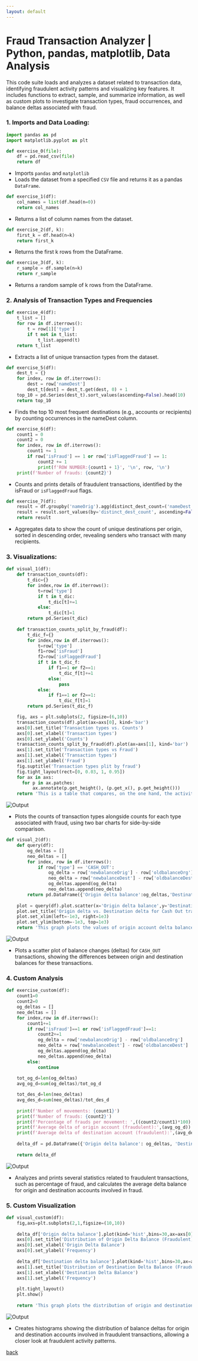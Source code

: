 ```yaml
---
layout: default
---
```


# Fraud Transaction Analyzer | Python, pandas, matplotlib, Data Analysis


This code suite loads and analyzes a dataset related to transaction data, identifying fraudulent activity patterns and visualizing key features. It includes functions to extract, sample, and summarize information, as well as custom plots to investigate transaction types, fraud occurrences, and balance deltas associated with fraud. 

### 1. Imports and Data Loading:

```python
import pandas as pd
import matplotlib.pyplot as plt

def exercise_0(file):
    df = pd.read_csv(file)
    return df
```

* Imports `pandas` and `matplotlib`
* Loads the dataset from a specified `CSV` file and returns it as a pandas `DataFrame`.

```python
def exercise_1(df):
    col_names = list(df.head(n=0))
    return col_names
```

* Returns a list of column names from the dataset.

```python
def exercise_2(df, k):
    first_k = df.head(n=k)
    return first_k
```

* Returns the first k rows from the DataFrame.

```python
def exercise_3(df, k):
    r_sample = df.sample(n=k)
    return r_sample
```

* Returns a random sample of k rows from the DataFrame.

### 2. Analysis of Transaction Types and Frequencies

```python
def exercise_4(df):
    t_list = []
    for row in df.iterrows():
        t = row[1]['type']
        if t not in t_list:
            t_list.append(t)
    return t_list
```

* Extracts a list of unique transaction types from the dataset.

```python
def exercise_5(df):
    dest_t = {}
    for index, row in df.iterrows():
        dest = row['nameDest']
        dest_t[dest] = dest_t.get(dest, 0) + 1
    top_10 = pd.Series(dest_t).sort_values(ascending=False).head(10)
    return top_10
```

* Finds the top 10 most frequent destinations (e.g., accounts or recipients) by counting occurrences in the nameDest column.

```python
def exercise_6(df):
    count1 = 0
    count2 = 0
    for index, row in df.iterrows():
        count1 += 1
        if row['isFraud'] == 1 or row['isFlaggedFraud'] == 1:
            count2 += 1
            print(f'ROW NUMBER:{count1 + 1}', '\n', row, '\n')
    print(f'Number of frauds: {count2}')
```

* Counts and prints details of fraudulent transactions, identified by the isFraud or `isFlaggedFraud` flags.

```python
def exercise_7(df):
    result = df.groupby('nameOrig').agg(distinct_dest_count=('nameDest', 'nunique')).reset_index()
    result = result.sort_values(by='distinct_dest_count', ascending=False)
    return result
```
* Aggregates data to show the count of unique destinations per origin, sorted in descending order, revealing senders who transact with many recipients.

### 3. Visualizations:

```python
def visual_1(df):
    def transaction_counts(df):
        t_dic={}
        for index,row in df.iterrows():
            t=row['type']
            if t in t_dic:
                t_dic[t]+=1
            else:
                t_dic[t]=1
        return pd.Series(t_dic)
        
    def transaction_counts_split_by_fraud(df):
        t_dic_f={}
        for index,row in df.iterrows():
            t=row['type']
            f1=row['isFraud']
            f2=row['isFlaggedFraud']
            if t in t_dic_f: 
                if f1==1 or f2==1:
                    t_dic_f[t]+=1
                else:
                    pass
            else:
                if f1==1 or f2==1:
                    t_dic_f[t]=1
        return pd.Series(t_dic_f)

    fig, axs = plt.subplots(2, figsize=(6,10))
    transaction_counts(df).plot(ax=axs[0], kind='bar')
    axs[0].set_title('Transaction types vs. Counts')
    axs[0].set_xlabel('Transaction types')
    axs[0].set_ylabel('Counts')
    transaction_counts_split_by_fraud(df).plot(ax=axs[1], kind='bar')
    axs[1].set_title('Transaction types vs Fraud')
    axs[1].set_xlabel('Transaction types')
    axs[1].set_ylabel('Fraud')
    fig.suptitle('Transaction types plit by fraud')
    fig.tight_layout(rect=[0, 0.03, 1, 0.95])
    for ax in axs:
      for p in ax.patches:
          ax.annotate(p.get_height(), (p.get_x(), p.get_height()))
    return 'This is a table that compares, on the one hand, the activity of each type in the dataset; on the other hand, it compares each type with frauds to show which activity presents more frauds.'
```

![Output](https://github.com/Rafael-Santamaria-Ortega/Rafael-Santamaria-Ortega.github.io/blob/main/v1.png)

* Plots the counts of transaction types alongside counts for each type associated with fraud, using two bar charts for side-by-side comparison.

```python
def visual_2(df):
    def query(df):
        og_deltas = []
        neo_deltas = []
        for index, row in df.iterrows():
            if row['type'] == 'CASH_OUT':
                og_delta = row['newbalanceOrig'] - row['oldbalanceOrg']
                neo_delta = row['newbalanceDest'] - row['oldbalanceDest']
                og_deltas.append(og_delta)
                neo_deltas.append(neo_delta)
        return pd.DataFrame({'Origin delta balance':og_deltas,'Destination delta balance':neo_deltas})
        
    plot = query(df).plot.scatter(x='Origin delta balance',y='Destination delta balance')
    plot.set_title('Origin delta vs. Destination delta for Cash Out transactions')
    plot.set_xlim(left=-1e3, right=1e3)
    plot.set_ylim(bottom=-1e3, top=1e3)
    return 'This graph plots the values of origin account delta balances and destination account delta balances for Cash out transactions.'

```

![Output](https://github.com/Rafael-Santamaria-Ortega/Rafael-Santamaria-Ortega.github.io/blob/main/v2.png)

* Plots a scatter plot of balance changes (deltas) for `CASH_OUT` transactions, showing the differences between origin and destination balances for these transactions.

### 4. Custom Analysis

```python
def exercise_custom(df):
    count1=0
    count2=0
    og_deltas = []
    neo_deltas = []
    for index,row in df.iterrows():
        count1+=1
        if row['isFraud']==1 or row['isFlaggedFraud']==1:
            count2+=1
            og_delta = row['newbalanceOrig'] - row['oldbalanceOrg']
            neo_delta = row['newbalanceDest'] - row['oldbalanceDest']
            og_deltas.append(og_delta)
            neo_deltas.append(neo_delta)
        else:
            continue
    
    tot_og_d=len(og_deltas)
    avg_og_d=sum(og_deltas)/tot_og_d 

    tot_des_d=len(neo_deltas)
    avg_des_d=sum(neo_deltas)/tot_des_d 
   
    print(f'Number of movements: {count1}')
    print(f'Number of frauds: {count2}')
    print(f'Percentage of frauds per movement: ',((count2/count1)*100),'%')
    print(f'Average delta of origin account (fraudulent):',(avg_og_d))
    print(f'Average delta of destination account (fraudulent):',(avg_des_d))
    
    delta_df = pd.DataFrame({'Origin delta balance': og_deltas, 'Destination delta balance': neo_deltas})
    
    return delta_df
```

![Output](https://github.com/Rafael-Santamaria-Ortega/Rafael-Santamaria-Ortega.github.io/blob/main/c1.png)

* Analyzes and prints several statistics related to fraudulent transactions, such as percentage of fraud, and calculates the average delta balance for origin and destination accounts involved in fraud.

### 5. Custom Visualization

```python
def visual_custom(df):    
    fig,axs=plt.subplots(2,1,figsize=(10,10))
    
    delta_df['Origin delta balance'].plot(kind='hist',bins=30,ax=axs[0],alpha=0.7,color='blue')
    axs[0].set_title('Distribution of Origin Delta Balance (Fraudulent)')
    axs[0].set_xlabel('Origin Delta Balance')
    axs[0].set_ylabel('Frequency')
    
    delta_df['Destination delta balance'].plot(kind='hist',bins=30,ax=axs[1],alpha=0.7,color='red')
    axs[1].set_title('Distribution of Destination Delta Balance (Fraudulent)')
    axs[1].set_xlabel('Destination Delta Balance')
    axs[1].set_ylabel('Frequency')
    
    plt.tight_layout()
    plt.show()
    
    return 'This graph plots the distribution of origin and destination deltas to help understand the spread and characteristics of the deltas in fraudulent transactions.'
```

![Output](https://github.com/Rafael-Santamaria-Ortega/Rafael-Santamaria-Ortega.github.io/blob/main/c2.png)

* Creates histograms showing the distribution of balance deltas for origin and destination accounts involved in fraudulent transactions, allowing a closer look at fraudulent activity patterns.

[back](./)

